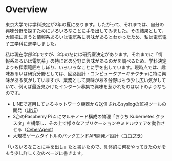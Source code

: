 # Overview

東京大学では学科決定が2年の夏にあります。したがって、それまでは、自分の興味分野を探すためにいろいろなことに手を出してみました。その結果として、大雑把に言うと情報系あるいは電気系に興味があるとわかったため、私は電気電子工学科に進学しました。

私は現在学部3年ですが、3年の冬には研究室決定があります。それまでに「情報系あるいは電気系」の特にどの分野に興味があるのかを調べるため、学科決定よりも探索範囲をしぼり、いろいろなことに手を出しています。現時点では、趣味あるいは研究分野としては、回路設計・コンピュータアーキテクチャに特に興味がある気がしていますが、業務として興味がある分野はもう少し広い気がしていて、例えば最近見かけたインターン募集で興味を惹かれたのは以下のようなものです。

* LINEで運用しているネットワーク機器から送信されるsyslogの監視ツールの開発（[LINE](https://linecorp.snar.jp/jobboard/detail.aspx?id=DDuwIXQBB5b91jgCZsbeYg)）
* 3台のRaspberry Pi 4 にマルチノード構成の物理「おうち Kubernetes クラスタ」を構築し、その上で様々なアプリケーションやミドルウェアを動作させる（[CyberAgent](https://www.cyberagent.co.jp/careers/students/event/detail/id=24418)）
* 大規模ゲームタイトルのバックエンドAPI開発／設計（[コロプラ](https://be-ars.colopl.co.jp/internship/engineer/backendengineering/)）



「いろいろなことに手を出し」たと書いたので、具体的に何をやってきたのかをもう少し詳しく次のページに書きます。